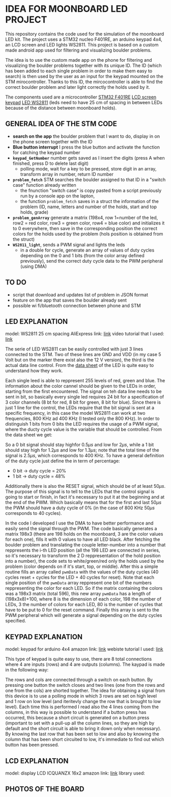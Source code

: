 # IDEA FOR MOONBOARD LED PROJECT

This repository contains the code used for the simulation of the moonboard LED kit. The project uses a STM32 nucleo F401RE, an arduino keypad 4x4, an LCD screen and LED lights WS2811. This project is based on a custom made android app used for filtering and visualizing boulder problems. 

The idea is to use the custom made app on the phone for filtering and visualizing the boulder problems together with its unique ID. The ID (which has been added to each single problem in order to make them easy to search) is then used by the user as an input for the keypad mounted on the STM mirocontroller. Thanks to this ID, the mircocontroller is able to find the correct boulder problem and later light correctly the holds used by it. 

The components used are a microcontroller [STM32 F401RE](https://www.amazon.com/NUCLEO-F401RE-Nucleo-64-Development-STM32F401RE-connectivity/dp/B07JYBPWN4) [LCD screen](https://www.amazon.com/ICQUANZX-Interface-Backlight-Ar-duino-MEGA2560/dp/B08XQMKXW1/ref=sr_1_2?dchild=1&keywords=display+LCD+ICQUANZX+16x2&qid=1620202398&sr=8-2) [keypad](https://www.amazon.com/Matrix-Membrane-Switch-Keyboard-Arduino/dp/B07THCLGCZ/ref=sr_1_3?dchild=1&keywords=arduino+keypad&qid=1620202495&sr=8-3) [LED WS2811](https://it.aliexpress.com/wholesale?catId=0&initiative_id=SB_20210505001530&SearchText=ws2811+25cm) (leds need to have 25 cm of spacing in between LEDs because of the distance between moonboard holds).

 

## GENERAL IDEA OF THE STM CODE

- **search on the app** the boulder problem that I want to do, display in on the phone screen together with the ID
- **Blue button interrupt** I press the blue button and activate the function for catching the keypad number
- **`keypad_GetNumber`** number gets saved as I insert the digits (press A when finished, press D to delete last digit)
  - polling mode, wait for a key to be pressed, store digit in an array, transform array in number, return ID number
- **`problem_fetch`** STM searches the boulder assigned to that ID in a "switch case" function already written 
  - the fnunction "switch case" is copy pasted from a script previously run by a console app on the lapton, 
  - the function `problem_fetch` saves in a struct the information of the problem (ID, name, letters and number of the holds, start and top holds, grade)
- **`problem_genArray`** generate a matrix (198x4, row 1=number of the led, row2 = red color, row3 = green color, row4 = blue color) and initializes it to 0 everywhere, then save in the corresponding position the correct colors for the holds used by the problem (hols position is obtained from the struct)
- **`WS2811_light`**, sends a PWM signal and lights the leds
  - in a double for cycle, generate an array of values of duty cycles depending on the 0 and 1 bits (from the color array defined previously), send the correct duty cycle data to the PWM peripheral (using DMA)

 

## TO DO

- script that download and updates list of problem in JSON format
- feature on the app that saves the boulder already sent
- possible wi fi/bluetooth connection between phone and STM



## LED EXPLANATION

model: WS2811 25 cm spacing
AliExpress link: [link](https://it.aliexpress.com/wholesale?catId=0&initiative_id=SB_20210505001530&SearchText=ws2811+25cm)
video tutorial that I used: [link](https://www.youtube.com/watch?v=-3VKkTSAytM&list=PLKbve1xdC21o1C_YVfbdDPc5UOA68WjFB&index=3&t=0s)

The serie of LED WS2811 can be easily controlled with just 3 lines connected to the STM. Two of these lines are GND and VDD (in my case 5 Volt but on the marker there exist also the 12 V version), the third is the actual data line control. From the [data sheet](https://www.alldatasheet.com/datasheet-pdf/pdf/1132633/WORLDSEMI/WS2811.html) of the LED is quite easy to understand how they work. 

Each single leed is able to reppresent 255 levels of red, green and blue. The information about the color cannel should be given to the LEDs in order, starting from the first encountered. The signal on teh data line needs to be sent in bit, so basically every single led requires 24 bit for a specification of 3 color channels (8 bt for red, 8 bit for green, 8 bit for blue). Since there is just 1 line for the control, the LEDs require that the bit signal is sent at a specific frequency, in this case the model WS2811 can work at two frequencies, 800 KHz ad 400 KHz (I tested only the 800 KHz). 
In order to distinguish 1 bits from 0 bits the LED requires the usage of a PWM signal, where the ducty cycle value is the variable that should be controlled. From the data sheet we get:

So a 0 bit signal should stay highfor $0.5 \mu s$ and low for $2 \mu s$, while a 1 bit should stay high for $1.2 \mu s$ and low for $1.3 \mu s$; note that the total time of the signal is $2.5 \mu s$, which corresponds to 400 KHz. To have a general definition of the duty cycle just define the in term of percentage:

- 0 bit -> duty cycle = $20\%$
- 1 bit -> duty cycle = $48\%$

Additionally there is also the RESET signal, which should be of at least $50 \mu s$. The purpose of this signal is to tell to the LEDs that the control signal is going to start or finish, in fact it's necessary to put it at the beginning and at the end of the PWM. Which basically means that for the first and last $50 \mu s$ the PWM should have a duty cycle of $0\%$ (in the case of 800 KHz $50 \mu s$ corresponds to 40 cycles).   

In the code I developed I use the DMA to have better performance and easily send the signal through the PWM. The code basically generates a matrix 198x3 (there are 198 holds on the moonboard, 3 are the color values for each one), fills it with 0 values to have all LED black. After fetching the boulder problem and translating the couple letter-number into a number that reppresents the i-th LED position (all the 198 LED are connected in series, so it's necessary to transform the 2 D reppresentation of the hold position into a number), the code sets to white/green/red only the holds used by the problem (color depends on if it's start, top, or middle). 
After this a simple routine fills an array called `pwmData` with the values of the duty cycles (40 cycles reset + cycles for the LED + 40 cycles for reset). Note that each single position of the `pwmData` array reppresent one bit of the numbers reppresenting the color for each LED. So if the matrix containing the colors was a 198x3 matrix (total 596), this new array `pwmData` has a length of (198x3x8)+100, where 8 is the dimension of each color, 198 the number of LEDs, 3 the number of colors for each LED, 80 is the number of cycles that have to be put to 0 for the reset command. Finally this array is sent to the PWM peripheral which will generate a signal depending on the duty cycles specified. 

## KEYPAD EXPLANATION

model: keypad for arduino 4x4
amazon link: [link](https://www.amazon.com/Matrix-Membrane-Switch-Keyboard-Arduino/dp/B07THCLGCZ/ref=sr_1_3?dchild=1&keywords=arduino+keypad&qid=1620202495&sr=8-3)
webiste tutorial I used: [link](https://deepbluembedded.com/stm32-keypad-interfacing-library/)

This type of keypad is quite easy to use, there are 8 total connections where 4 are inputs (rows) and 4 are outputs (columns). 
The kaypad is made in the following way:


The rows and cols are connected through a switch on each button. By pressing one button the switch closes and two lines (one from the rows and one from the cols) are shorted together. 
The idea for obtaining a signal from this device is to use a polling mode in which 3 rows are set on high level and 1 row on low level (and iteritevly change the row that is brought to low level). Each time this is performed I read also the 4 lines coming from the columns, in this way is possible to understand if a button press has occurred, this because a short circuit is generated on a button press  (important to set with a pull-up all the column lines, so they are high by default and the short circuit is able to bring it down only when necessary). 
By knowing the last row that has been set to low and also by knowing the column that has been short circuited to low, it's immediate to find out which button has been pressed. 



## LCD EXPLANATION

model: display LCD ICQUANZX 16x2
amazon link: [link](https://www.amazon.com/ICQUANZX-Interface-Backlight-Ar-duino-MEGA2560/dp/B08XQMKXW1/ref=sr_1_2?dchild=1&keywords=display+LCD+ICQUANZX+16x2&qid=1620202398&sr=8-2)
library used: 



## PHOTOS OF THE BOARD



